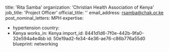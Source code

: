 title: 'Rita Samba'
organization: 'Christian Health Association of Kenya'
job_title: 'Project Officer'
official_title: ''
email_address: rsamba@chak.or.ke
post_nominal_letters: MPH
expertise:
  - hypertension
country:
  - Kenya
works_in: Kenya
import_id: 8441d1d6-7f0e-442b-9fa0-32e594a4e4bb
id: 50e19ad2-fe34-4e36-ae76-c86b776a55d0
blueprint: networking
